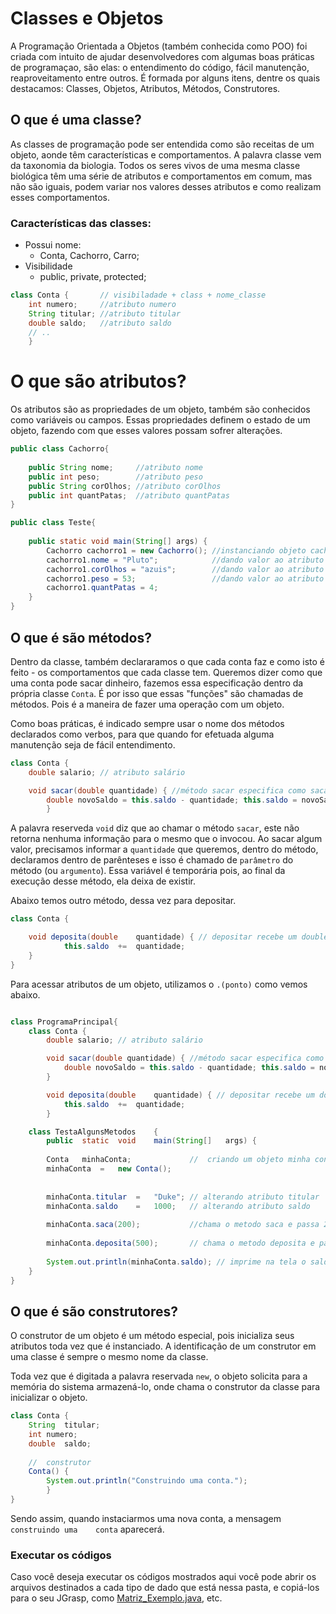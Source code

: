 # Classes e Objetos

A Programação Orientada a Objetos (também conhecida como POO) foi criada com intuito de ajudar desenvolvedores com algumas boas práticas de programaçao, são elas: o entendimento do código, fácil manutenção, reaproveitamento entre outros. É formada por alguns itens, dentre os quais destacamos: Classes, Objetos, Atributos, Métodos, Construtores.

## O que é uma classe?

As classes de programação pode ser entendida como são receitas de um objeto, aonde têm características e comportamentos.
A palavra classe vem da taxonomia da biologia. Todos os seres vivos de uma mesma classe biológica têm uma série de atributos e comportamentos em comum, mas não são iguais, podem variar nos valores desses atributos e como realizam esses comportamentos.

### Características das classes:

+ Possui nome:
    + Conta, Cachorro, Carro;
+ Visibilidade
    + public, private, protected;

```java
class Conta {       // visibiladade + class + nome_classe
    int numero;     //atributo numero
    String titular; //atributo titular
    double saldo;   //atributo saldo
    // .. 
    }
``` 

# O que são atributos?

Os atributos são as propriedades de um objeto, também são conhecidos como variáveis ou campos. Essas propriedades definem o estado de um objeto, fazendo com que esses valores possam sofrer alterações.

```java
public class Cachorro{
     
    public String nome;     //atributo nome 
    public int peso;        //atributo peso
    public String corOlhos; //atributo corOlhos
    public int quantPatas;  //atributo quantPatas
}

public class Teste{
 
    public static void main(String[] args) {
        Cachorro cachorro1 = new Cachorro(); //instanciando objeto cachorro1 do tipo Cachorro
        cachorro1.nome = "Pluto";            //dando valor ao atributo nome para cachorro1
        cachorro1.corOlhos = "azuis";        //dando valor ao atributo corolhos para cachorro1
        cachorro1.peso = 53;                 //dando valor ao atributo peso para cachorro1
        cachorro1.quantPatas = 4;
    }
}

```

## O que é são métodos?

Dentro da classe, também declararamos o que cada conta faz e como isto é feito - os comportamentos que cada classe tem.
Queremos dizer como que uma conta pode sacar dinheiro, fazemos essa especificação dentro da própria classe `Conta`. É por isso que essas "funções" são chamadas de métodos. Pois é a maneira de fazer uma operação com um objeto.

Como boas práticas, é indicado sempre usar o nome dos métodos declarados como verbos, para que quando for efetuada alguma manutenção seja de fácil entendimento.

```java
class Conta { 
    double salario; // atributo salário 

    void sacar(double quantidade) { //método sacar especifica como sacamos numa conta
        double novoSaldo = this.saldo - quantidade; this.saldo = novoSaldo; } 
        }
``` 

A palavra reserveda `void` diz que ao chamar o método `sacar`, este não retorna nenhuma informação para o mesmo que o invocou. Ao sacar algum valor, precisamos informar a `quantidade` que queremos, dentro do método, declaramos dentro de parênteses e isso é chamado de `parâmetro` do método (ou `argumento`). Essa variável é temporária pois, ao final da execução desse método, ela deixa de existir.


Abaixo temos outro método, dessa vez para depositar.

```java
class Conta	{

	void deposita(double	quantidade) { // depositar recebe um double quantidade como parâmetro
			this.saldo	+=	quantidade;
	}
}
``` 

Para acessar atributos de um objeto, utilizamos o `.(ponto)` como vemos abaixo.

```java

class ProgramaPrincipal{
    class Conta { 
        double salario; // atributo salário 

        void sacar(double quantidade) { //método sacar especifica como sacamos numa conta
            double novoSaldo = this.saldo - quantidade; this.saldo = novoSaldo; } 
        }

        void deposita(double	quantidade) { // depositar recebe um double quantidade como parâmetro
			this.saldo	+=	quantidade;
	    }

    class TestaAlgunsMetodos	{
		public	static	void	main(String[]	args) {
								
		Conta	minhaConta;             //	criando	um objeto minha conta do tipo Conta
		minhaConta	=	new	Conta();
        
    
		minhaConta.titular	=	"Duke"; // alterando atributo titular
        minhaConta.saldo	=	1000;   // alterando atributo saldo
        
        minhaConta.saca(200);           //chama o metodo saca e passa 200 como paramêtro
        
        minhaConta.deposita(500);       // chama o metodo deposita e passa 200 como paramêtro
        
		System.out.println(minhaConta.saldo); // imprime na tela o saldo
    }
}

``` 

## O que é são construtores?

O construtor de um objeto é um método especial, pois inicializa seus atributos toda vez que é instanciado.  A identificação de um construtor em uma classe é sempre o mesmo nome da classe.

Toda vez que é digitada a palavra reservada `new`, o objeto solicita para a memória do sistema armazená-lo, onde chama o construtor da classe para inicializar o objeto.

```java
class Conta	{
	String	titular;
	int	numero;
    double	saldo;
    
	//	construtor
	Conta()	{
		System.out.println("Construindo	uma	conta.");
		}
}
```

Sendo assim, quando instaciarmos uma nova conta, a mensagem	`construindo uma	conta` aparecerá.





### Executar os códigos

Caso você deseja executar os códigos mostrados aqui você pode abrir os arquivos destinados a cada tipo de dado
que está nessa pasta, e copiá-los para o seu JGrasp, como [Matriz_Exemplo.java](https://github.com/AlexandreVelloso/Introducao_JAVA/blob/master/Matrizes/Codigo/Matriz_Exemplo.java), etc.

